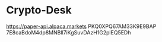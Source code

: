 # Crypto-Desk

https://paper-api.alpaca.markets
PKQ0XPQ67AM33K9E9BAP
7E8caBdoM4dp8MNBll7iKgSuvDAzH1G2plEQ5EDh